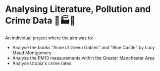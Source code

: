 # Analysing Literature, Pollution and Crime Data 📙🏭🚓
An individual project where the aim was to:
- Analyse the books "Anne of Green Gables" and "Blue Castle" by Lucy Maud Montgomery
- Analyse the PM10 measurements within the Greater Manchester Area
- Analyse Utopia's crime rates
